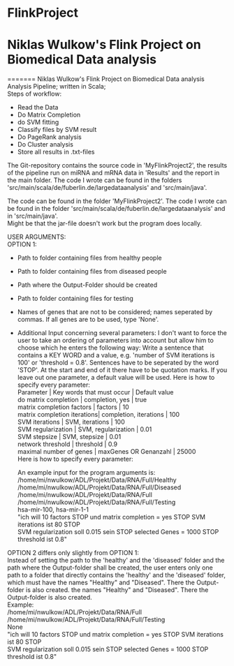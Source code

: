 # FlinkProject

Niklas Wulkow's Flink Project on Biomedical Data analysis
=======
=======
Niklas Wulkow's Flink Project on Biomedical Data analysis<br />
Analysis Pipeline; written in Scala;<br />
Steps of workflow:
  - Read the Data
  - Do Matrix Completion
  - do SVM fitting
  - Classify files by SVM result
  - Do PageRank analysis
  - Do Cluster analysis
  - Store all results in .txt-files

The Git-repository contains the source code in 'MyFlinkProject2', the results of the pipeline run on miRNA and mRNA data in 'Results' and the report in the main folder.
The code I wrote can be found in the folders 'src/main/scala/de/fuberlin.de/largedataanalysis' and 'src/main/java'.<br />


The code can be found in the folder 'MyFlinkProject2'. The code I wrote can be found in the folder
'src/main/scala/de/fuberlin.de/largedataanalysis' and in 'src/main/java'.<br />
Might be that the jar-file doesn't work but the program does locally.

USER ARGUMENTS:<br />
OPTION 1:
  - Path to folder containing files from healthy people
  - Path to folder containing files from diseased people
  - Path where the Output-Folder should be created
  - Path to folder containing files for testing
  - Names of genes that are not to be considered; names seperated by commas. If all genes are to be used, type 'None'.
  - Additional Input concerning several parameters: I don't want to force the user to take an ordering of parameters into account
    but allow him to choose which he enters the following way: Write a sentence that contains a KEY WORD and a value, e.g.
    'number of SVM iterations is 100' or 'threshold = 0.8'. Sentences have to be seperated by the word 'STOP'. At the start
    and end of it there have to be quotation marks. If you leave out one parameter, a default value will be used.
    Here is how to specify every parameter:<br />
    Parameter		|		Key words that must occur	|	Default value<br />
    do matrix completion	|	completion, yes		|	true<br />
    matrix completion factors	|	factors			|	10<br />
    matrix completion iterations|	completion, iterations	|	100<br />
    SVM iterations		|	SVM, iterations		|	100<br />
    SVM regularization		|	SVM, regularization	|	0.01<br />
    SVM stepsize		|	SVM, stepsize		|	0.01<br />
    network threshold		|	threshold		|	0.9<br />
    maximal number of genes	|	maxGenes OR Genanzahl	|	25000<br />
    Here is how to specify every parameter:<br />
    
    An example input for the program arguments is:<br />
    /home/mi/nwulkow/ADL/Projekt/Data/RNA/Full/Healthy<br />
    /home/mi/nwulkow/ADL/Projekt/Data/RNA/Full/Diseased<br />
    /home/mi/nwulkow/ADL/Projekt/Data/RNA/Full<br />
    /home/mi/nwulkow/ADL/Projekt/Data/RNA/Full/Testing<br />
    hsa-mir-100, hsa-mir-1-1<br />
    "ich will 10 factors STOP und matrix completion = yes STOP SVM iterations ist 80 STOP<br />
    SVM regularization soll 0.015 sein STOP selected Genes = 1000 STOP threshold ist 0.8"<br />
    
OPTION 2 differs only slightly from OPTION 1:<br />
Instead of setting the path to the 'healthy' and the 'diseased' folder and the path where the Output-folder shall be created,
the user enters only one path to a folder that directly contains the 'healthy' and the 'diseased' folder, which must have
the names "Healthy" and "Diseased". There the Output-folder is also created.
the names "Healthy" and "Diseased". There the Output-folder is also created. <br />
Example:<br />
    /home/mi/nwulkow/ADL/Projekt/Data/RNA/Full<br />
    /home/mi/nwulkow/ADL/Projekt/Data/RNA/Full/Testing<br />
    None<br />
    "ich will 10 factors STOP und matrix completion = yes STOP SVM iterations ist 80 STOP<br />
    SVM regularization soll 0.015 sein STOP selected Genes = 1000 STOP threshold ist 0.8"<br />
